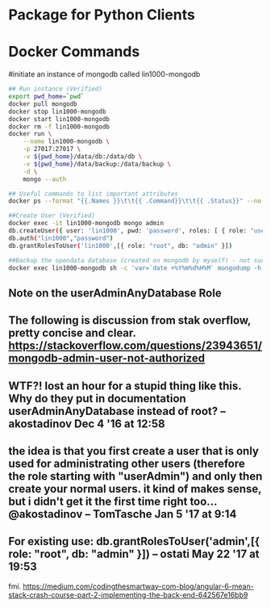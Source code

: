 # Package for Python Clients

# Docker Commands

#initiate an instance of mongodb called lin1000-mongodb 

```bash
## Run instance (Verified)
export pwd_home=`pwd`
docker pull mongodb
docker stop lin1000-mongodb
docker start lin1000-mongodb 
docker rm -f lin1000-mongodb
docker run \
    --name lin1000-mongodb \
    -p 27017:27017 \
    -v ${pwd_home}/data/db:/data/db \
    -v ${pwd_home}/data/backup:/data/backup \
    -d \
    mongo --auth

## Useful commands to list important attributes
docker ps --format "{{.Names }}\t\t{{ .Command}}\t\t{{ .Status}}" --no-trunc

##Create User (Verified)
docker exec -it lin1000-mongodb mongo admin
db.createUser({ user: 'lin1000', pwd: 'password', roles: [ { role: "userAdminAnyDatabase", db: "admin" } ] });
db.auth("lin1000","password")
db.grantRolesToUser('lin1000',[{ role: "root", db: "admin" }])

##Backup the opendata database (created on mongodb by myself) - not succeed WORK IN PROGRESS
docker exec lin1000-mongodb sh -c 'var=`date +%Y%m%d%H%M` mongodump -h localhost --port 27017 -u lin1000 -p password -d opendata -o /data/backup/${var}_test1.dat'

```

## Note on the userAdminAnyDatabase Role
The following is discussion from stak overflow, pretty concise and clear.
https://stackoverflow.com/questions/23943651/mongodb-admin-user-not-authorized
---------------------------------------------------------------------------------
WTF?! lost an hour for a stupid thing like this. Why do they put in documentation userAdminAnyDatabase instead of root? – akostadinov Dec 4 '16 at 12:58
---------------------------------------------------------------------------------
the idea is that you first create a user that is only used for administrating other users (therefore the role starting with "userAdmin") and only then create your normal users. it kind of makes sense, but i didn't get it the first time right too... @akostadinov – TomTasche Jan 5 '17 at 9:14 
---------------------------------------------------------------------------------
For existing use: db.grantRolesToUser('admin',[{ role: "root", db: "admin" }]) – ostati May 22 '17 at 19:53
---------------------------------------------------------------------------------


fmi.
https://medium.com/codingthesmartway-com-blog/angular-6-mean-stack-crash-course-part-2-implementing-the-back-end-642567e16bb9